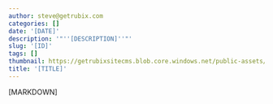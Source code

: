 ```yaml
---
author: steve@getrubix.com
categories: []
date: '[DATE]'
description: '"''[DESCRIPTION]''"'
slug: '[ID]'
tags: []
thumbnail: https://getrubixsitecms.blob.core.windows.net/public-assets/content/v1/logo512.png
title: '[TITLE]'
---
```


[MARKDOWN]